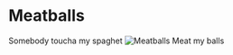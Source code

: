 # Meatballs
Somebody toucha my spaghet
![Meatballs](https://user-images.githubusercontent.com/22994097/220281423-05f4d312-c2ac-4608-851a-af6cce683598.png)
Meat my balls

